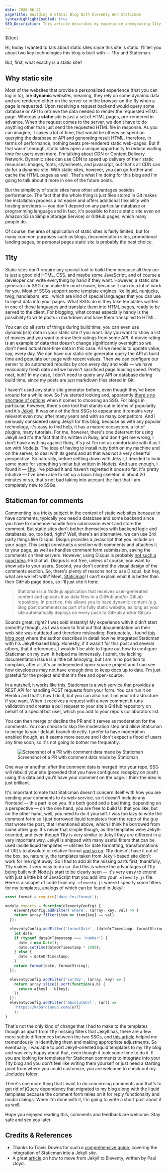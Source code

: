 ```yaml
---
date: 2020-06-21
pageTitle: Building A Static Blog With Eleventy And Staticman 
syntaxHighlightEnabled: true
SEO_Description: This article describes my experience integrating 11ty-based static blog with Staticman — an opensource tool for adding user-generated content (e.g. comments) to static sites.
---
```


${toc}

Hi, today I wanted to talk about static sites since this site is static. I'll tell you about two key technologies this blog is built with — 11ty and Staticman.

But, first, what exactly is a static site?

## Why static site

Most of the websites that provide a personalized experience (that you can log in to), are **dynamic** websites, meaning, they rely on some dynamic data and are rendered either on the server or in the browser on the fly when a page is requested. Upon receiving a request backend would query some database or API to retrieve the data needed to render the requested HTML page.
Whereas a **static** site is just a set of HTML pages, pre-rendered in advance. When the request comes to the server, we don't have to do anything other than just send the requested HTML file in response. As you can imagine, it saves a lot of time, that would be otherwise spent on querying the database or API and generating result HTML, therefore, in terms of performance, nothing beats pre-rendered static web-pages. But if that wasn't enough, static sites open a unique opportunity to reduce waiting time for users even more. I'm talking about CDN or Content Delivery Network. Dynamic sites can use CDN to speed up delivery of their static resources: images, fonts, stylesheets, and javascript, but that's all CDN can do for a dynamic site. With static sites, however, you can go further and cache the HTML pages as well. That's what I'm doing for this blog and I'm going to talk about it more in one of the future posts. 

But the simplicity of static sites have other advantages besides performance. The fact that the whole thing is just files stored in Git makes the installation process a lot easier and offers additional flexibility with hosting providers — you don't depend on any particular database or programming language and in fact, it's possible to host a static site even on Amazon S3 (a Simple Storage Service) or GitHub pages, which many people do.

Of course, the area of application of static sites is fairly limited, but for many common purposes such as blogs, documentation sites, promotional landing pages, or personal pages static site is probably the best choice.

## 11ty

Static sites don't require any special tool to build them because all they are is just a good old HTML, CSS, and maybe some JavaScript, and of course a developer can write everything by hand if they want. However, a static site generator or SSG can make life much easier, because it can do a lot of work for you. Most of SSGs support some template engines like liquid, nunjucks, twig, handlebars, etc., which are kind of special languages that you can use to inject data into your pages. What SSGs do is they take templates written in one of these languages and translate them into HTML pages, ready to be served to the client. For blogging, what comes especially handy is the possibility to write posts in markdown and have them transpiled to HTML.

You can do all sorts of things during build time, you can even use dynamic(ish) data in your static site if you want. Say you want to show a list of movies and you want to draw their ratings from some API. A movie rating is an example of data that doesn't change significantly overnight so we don't need actual real-time data in this case. All we need is to update value, say, every day. We can have our static site generator query the API at build time and populate our page with recent values. Then we can configure our server to do automated rebuilds by cron every day and voilà — we have reasonably fresh data and we haven't sacrificed page loading speed. Pretty neat, huh? In my case, I don't need to query any API or database during build time, since my posts are just markdown files stored in Git.

I haven't used any static site generator before, even though they've been around for a while now. So I've started looking and, apparently [there's no shortage of options](https://github.com/myles/awesome-static-generators) when it comes to choosing an SSG. For blogs in particular, however, there's one tool that stands out in terms of popularity and it's [Jekyll](https://jekyllrb.com/). It was one of the first SSGs to appear and it remains very relevant even now, after many years and with so many competitors. And I seriously considered using Jekyll for this blog, because as with any popular technology, it's easy to find help, it has a mature ecosystem, a lot of plugins, many tutorials. For me, however, there's one deterrent for using Jekyll and it's the fact that it's written in Ruby, and don't get me wrong, I don't have anything against Ruby, it's just I'm not as comfortable with it as I am with Node.js. The idea of having to install ruby both on my machine and on the server, to deal with its gems and all that was not a very cheerful perspective. So naturally, before settling down with Jekyll, I decided to look some more for something similar but written in Nodejs. And sure enough, I found it — [11ty](https://www.11ty.dev/). I've picked it and haven't regretted it once so far. It's pretty intuitive — I've been able to set up a basic blog skeleton in about 20 minutes or so, that's not bad taking into account the fact that I am completely new to SSGs.

## Staticman for comments

Commenting is a tricky subject in the context of static web sites because to have comments, typically you need a database and some backend since you have to somehow handle form submission event and store the comment. But static sites don't bother themselves with backend logic and databases, so, too bad, right? Well, there's an alternative, we can use 3rd party things like Disqus. Disqus provides a javascript that you include on your page. This script constructs a section with comments and attaches it to your page, as well as handles comment form submission, saving the comments on their servers. However, using Disqus is probably [not such a good idea](https://fatfrogmedia.com/delete-disqus-comments-wordpress/). First of all, Disqus is not free, unless of course, you want to show ads to your users. Second, you don't control the visual design of the comments section. So, there's plenty of reasons not to use Disqus, but hey, what are we left with? Meet, [Staticman](https://staticman.net/)!
I can't explain what it is better than their GitHub page does, so I'll just cite it here:

> Staticman is a Node.js application that receives user-generated content and uploads it as data files to a GitHub and/or GitLab repository. In practice, this allows you to have dynamic content (e.g. blog post comments) as part of a fully static website, as long as your site automatically deploys on every push to GitHub and/or GitLab

Sounds great, right? I was sold instantly! My experience with it didn't start smoothly though, as I was soon to find out that documentation on their web-site was outdated and therefore misleading. Fortunately, I found [this blog post](https://travisdowns.github.io/blog/2020/02/05/now-with-comments.html) where the author describes in detail how he integrated Staticman with his Jekyll-based blog. Honestly, if it wasn't for this post and several others, that it references, I wouldn't be able to figure out how to configure Staticman on my own. It helped me immensely. I admit, the lacking documentation issue is a little bit annoying, but I am in no position to complain, after all, it's an independent open-source project and I can see how developers may not have enough time to keep docs up to date. I'm just grateful for the project and that it's free and open-source. 

In a nutshell, it works like this.
Staticman is a web service that provides a REST API for handling POST requests from your form. You can run it on Heroku and that's how I do it, but you can also run it on your infrastructure if you want.
When it receives a request with a new comment it runs validation and creates a pull request to your site's GitHub repository on behalf of a special bot user, which you add to your repo's collaborators list.

You can then merge or decline the PR and it serves as moderation for the comments. You can choose to skip the moderation step and allow Staticman to merge to your default branch directly. I prefer to have moderation enabled though, as it seems more secure and I don't expect a flood of users any time soon, so it's not going to bother me frequently.

<figure>
  <picture>
    <source srcset="/assets/images/PR.PNG" media="(min-width: 800px)" />
    <source srcset="/assets/images/PR-cropped-1.png" media="(max-width: 800px)" />
    <img src="/assets/images/PR-cropped-1.png" alt="Screenshot of a PR with comment data made by Staticman" /> 
  </picture>
  <span class="image-caption">Screenshot of a PR with comment data made by Staticman</span>  
</figure>


One way or another, after the comment data is merged into your repo, SSG will rebuild your site (provided that you have configured redeploy on push) using this data and you'll have your comment on the page. I think the idea is just brilliant.

It's important to note that Staticman doesn't concern itself with how you are sending your comments to its web-service, so it doesn't include any frontend — this part is on you. It's both good and a bad thing, depending on a perspective — on the one hand, you are free to build UI that you like, but on the other hand, well, you need to do it yourself. I was too lazy to write the comment form so I just borrowed liquid templates from the repo of the guy that wrote the post, that I mentioned above, which I think he borrowed from some other guy.
It's never that simple though, as the templates were Jekyll-oriented, and even though 11ty is very similar to Jekyll they are different in a very important way. Jekyll is shipped with many useful filters that can be used inside liquid templates — utilities for date formatting, transformations of URLs to absolute or relative format [and so on](https://jekyllrb.com/docs/liquid/filters/). 11ty doesn't have it out of the box, so, naturally, the templates taken from Jekyll-based site didn't work for me right away. So I had to add all the missing parts first, thankfully, 11ty makes it very easy to do so. And this is where the advantages of 11ty being built with Node.js start to be clearly seen — it's very easy to extend with just a little bit of JavaScript that you add into your `.eleventy.js` file. Here is a snippet of code from my `.eleventy.js` where I specify some filters for my templates, analogs of which can be found in Jekyll:

``` js
const format = require('date-fns/format');

module.exports = function(eleventyConfig) {
    eleventyConfig.addFilter('where', (array, key, val) => {
    return array.filter(item => item[key] == val)
  });

  eleventyConfig.addFilter('formatDate', (dateOrTimestamp, formatString) => {
    let date;
    if (typeof dateOrTimestamp === 'number') {
      date = new Date();
      date.setTime(dateOrTimestamp * 1000);
    } else {
      date = dateOrTimestamp;
    }
    return format(date, formatString);
  });

  eleventyConfig.addFilter('sortBy', (array, key) => {
    return array.slice().sort(function(a,b) {
      return a[key] - b[key];
    })
  });
  eleventyConfig.addFilter('absoluteUrl', (url) => 
    `https://kabardinovd.com${url}`
    );
}

```

That's not the only kind of change that I had to make to the templates though as apart from 11ty missing filters that Jekyll has, there are a few more subtle differences between the two SSGs, and [this article](https://24ways.org/2018/turn-jekyll-up-to-eleventy/) helped me tremendously in identifying them and making appropriate adjustments. So eventually, I was able to port Jekyll-oriented liquid templates to my 11ty blog and was very happy about that, even though it took some time to do it. If you are looking for templates for Staticman comments to integrate into your 11ty blog and you don't feel like writing them yourself or just need a starting point from where you could customize, you are welcome to check out my [_includes](https://github.com/dKab/blog/tree/master/_includes) folder.

There's one more thing that I want to do concerning comments and that's to get rid of jQuery dependency that migrated to my blog along with the liquid templates because the comment form relies on it for reply functionality and modal dialogs. When I'm done with it, I'm going to write a short post about it as well. 

Hope you enjoyed reading this, comments and feedback are welcome. Stay safe and see you later.

## Credits & References

- Thanks to Travis Downs for such a [comprehensive guide](https://travisdowns.github.io/blog/2020/02/05/now-with-comments.html), covering the integration of Staticman into a Jekyll site.
- A great [article](https://24ways.org/2018/turn-jekyll-up-to-eleventy/) on how to move from Jekyll to Eleventy, written by Paul Lloyd.


